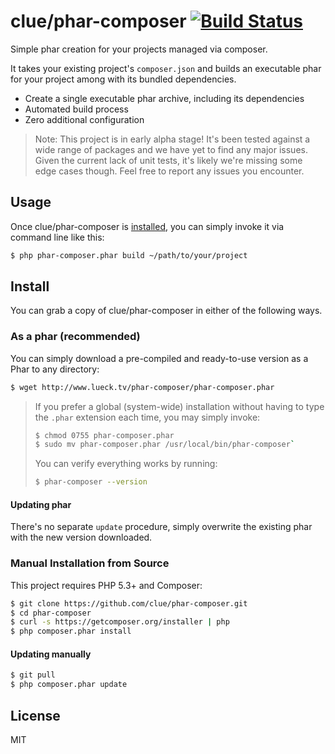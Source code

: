# clue/phar-composer [![Build Status](https://travis-ci.org/clue/phar-composer.png?branch=master)](https://travis-ci.org/clue/phar-composer)

Simple phar creation for your projects managed via composer.

It takes your existing project's `composer.json` and builds an executable phar
for your project among with its bundled dependencies.

* Create a single executable phar archive, including its dependencies
* Automated build process
* Zero additional configuration 

> Note: This project is in early alpha stage! It's been tested against a wide range
of packages and we have yet to find any major issues. Given the current lack of unit
tests, it's likely we're missing some edge cases though. Feel free to report any issues you encounter.

## Usage

Once clue/phar-composer is [installed](#install), you can simply invoke it via command line like this:

```bash
$ php phar-composer.phar build ~/path/to/your/project
```

## Install

You can grab a copy of clue/phar-composer in either of the following ways.

### As a phar (recommended)

You can simply download a pre-compiled and ready-to-use version as a Phar
to any directory:

```bash
$ wget http://www.lueck.tv/phar-composer/phar-composer.phar
```


> If you prefer a global (system-wide) installation without having to type the `.phar` extension
each time, you may simply invoke:
> 
> ```bash
> $ chmod 0755 phar-composer.phar
> $ sudo mv phar-composer.phar /usr/local/bin/phar-composer`
> ```
>
> You can verify everything works by running:
> 
> ```bash
> $ phar-composer --version
> ```

#### Updating phar

There's no separate `update` procedure, simply overwrite the existing phar with the new version downloaded.

### Manual Installation from Source

This project requires PHP 5.3+ and Composer:

```bash
$ git clone https://github.com/clue/phar-composer.git
$ cd phar-composer
$ curl -s https://getcomposer.org/installer | php
$ php composer.phar install
```

#### Updating manually
```bash
$ git pull
$ php composer.phar update
```

## License

MIT

